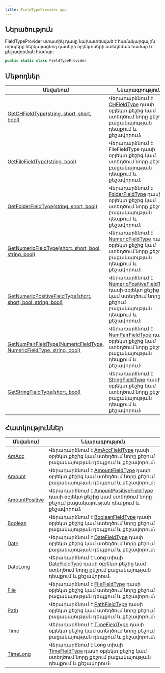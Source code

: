 ```yaml
---
title: FieldTypeProvider դաս
---
```


## Ներածություն

FieldTypeProvider ստատիկ դասը նախատեսված է համակարգային տիպերը ներկայացնող դասերի օբյեկտների ստեղծման համար և քեշավորման համար։

```c#
public static class FieldTypeProvider
```

## Մեթոդներ

| Անվանում | Նկարագրություն |
|----------|----------------|
| [GetCHFieldType(string, short, short, bool)](FieldTypeProvider/GetCHFieldType.md) | Վերադարձնում է [CHFieldType](system_types.md#chfieldtype) դասի օբյեկտ քեշից կամ ստեղծում նորը քեշում բացակայության դեպքում և քեշավորում։ |
| [GetFileFieldType(string, bool)](FieldTypeProvider/GetFileFieldType.md) | Վերադարձնում է FileFieldType դասի օբյեկտ քեշից կամ ստեղծում նորը քեշում բացակայության դեպքում և քեշավորում։ |
| [GetFolderFieldType(string, short, bool)](FieldTypeProvider/GetFolderFieldType.md) | Վերադարձնում է [FolderFieldType](system_types.md#folderfieldtype) դասի օբյեկտ քեշից կամ ստեղծում նորը քեշում բացակայության դեպքում և քեշավորում։ |
| [GetNumericFieldType(short, short, bool, string, bool)](FieldTypeProvider/GetNumericFieldType.md) | Վերադարձնում է [NumericFieldType](system_types.md#numericfieldtype) դասի օբյեկտ քեշից կամ ստեղծում նորը քեշում բացակայության դեպքում և քեշավորում։ |
| [GetNumericPositiveFieldType(short, short, bool, string, bool)](FieldTypeProvider/GetNumericPositiveFieldType.md) | Վերադարձնում է [NumericPositiveFieldType](system_types.md#numericpositivefieldtype) դասի օբյեկտ քեշից կամ ստեղծում նորը քեշում բացակայության դեպքում և քեշավորում։ |
| [GetNumPairFieldType(NumericFieldType, NumericFieldType, string, bool)](FieldTypeProvider/GetNumPairFieldType.md) | Վերադարձնում է [NumPairFieldType](system_types.md#numericpositivefieldtype) դասի օբյեկտ քեշից կամ ստեղծում նորը քեշում բացակայության դեպքում և քեշավորում։ |
| [GetStringFieldType(short, bool)](FieldTypeProvider/GetStringFieldType.md) | Վերադարձնում է [StringFieldType](system_types.md#stringfieldtype) դասի օբյեկտ քեշից կամ ստեղծում նորը քեշում բացակայության դեպքում և քեշավորում։ |

## Հատկություններ

| Անվանում | Նկարագրություն |
|----------|----------------|
| [AmAcc](FieldTypeProvider/AmAcc.md) | Վերադարձնում է [AmAccFieldType](system_types.md#amaccfieldtype) դասի օբյեկտ քեշից կամ ստեղծում նորը քեշում բացակայության դեպքում և քեշավորում։ |
| [Amount](FieldTypeProvider/Amount.md) | Վերադարձնում է [AmountFieldType](system_types.md#amaccfieldtype) դասի օբյեկտ քեշից կամ ստեղծում նորը քեշում բացակայության դեպքում և քեշավորում։ |
| [AmountPositive](FieldTypeProvider/AmountPositive.md) | Վերադարձնում է [AmountPositiveFieldType](system_types.md#amountpositivefieldtype) դասի օբյեկտ քեշից կամ ստեղծում նորը քեշում բացակայության դեպքում և քեշավորում։ |
| [Boolean](FieldTypeProvider/Boolean.md) | Վերադարձնում է [BooleanFieldType](system_types.md#booleanfieldtype) դասի օբյեկտ քեշից կամ ստեղծում նորը քեշում բացակայության դեպքում և քեշավորում։ |
| [Date](FieldTypeProvider/Date.md) | Վերադարձնում է [DateFieldType](system_types.md#datefieldtype) դասի օբյեկտ քեշից կամ ստեղծում նորը քեշում բացակայության դեպքում և քեշավորում։ |
| [DateLong](FieldTypeProvider/DateLong.md) | Վերադարձնում է Long տիպի [DateFieldType](system_types.md#datefieldtype) դասի օբյեկտ քեշից կամ ստեղծում նորը քեշում բացակայության դեպքում և քեշավորում։ |
| [File](FieldTypeProvider/File.md) | Վերադարձնում է [FileFieldType](system_types.md#filefieldtype) դասի օբյեկտ քեշից կամ ստեղծում նորը քեշում բացակայության դեպքում և քեշավորում։ |
| [Path](FieldTypeProvider/Path.md) | Վերադարձնում է [PathFieldType](system_types.md#pathfieldtype) դասի օբյեկտ քեշից կամ ստեղծում նորը քեշում բացակայության դեպքում և քեշավորում։ |
| [Time](FieldTypeProvider/Time.md) | Վերադարձնում է [TimeFieldType](system_types.md#timefieldtype) դասի օբյեկտ քեշից կամ ստեղծում նորը քեշում բացակայության դեպքում և քեշավորում։ |
| [TimeLong](FieldTypeProvider/TimeLong.md) | Վերադարձնում է Long տիպի [TimeFieldType](system_types.md#timefieldtype) դասի օբյեկտ քեշից կամ ստեղծում նորը քեշում բացակայության դեպքում և քեշավորում։ |
